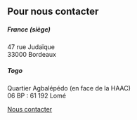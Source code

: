 <div id="contact" class="py-5">
  <div class="container py-4">
    <h2 class="text-primary pb-4">Pour nous contacter</h2>
    <div class="row">
      <div class="col-12 col-lg-6 pb-4">
        <h5 class="pt-3">France (siège)</h5>
        <p class="lead">
          47 rue Judaïque
          <br>33000 Bordeaux
        </p>
        <h5 class="pt-3">Togo</h5>
        <p class="lead">
          Quartier Agbalépédo (en face de la HAAC)
          <br>06 BP : 61 192 Lomé
        </p>
        <div class="py-3">
          <a
            class="typeform-share button btn btn-primary ppy-2 px-3 mb-3"
            href="https://contact243679.typeform.com/to/awrEEb"
            data-mode="popup"
            data-submit-close-delay="0"
            target="_blank">
            Nous contacter
          </a>
          <script>
            (function() { var qs,js,q,s,d=document, gi=d.getElementById, ce=d.createElement, gt=d.getElementsByTagName, id="typef_orm_share", b="https://embed.typeform.com/"; if(!gi.call(d,id)){ js=ce.call(d,"script"); js.id=id; js.src=b+"embed.js"; q=gt.call(d,"script")[0]; q.parentNode.insertBefore(js,q) } })()
          </script>
        </div>
      </div>
      <div class="col-12 col-lg-6">
        <div id='map' style='width: 100%; height: 300px;'></div>
      </div>
    </div>
  </div>
</div>

<!-- Mapbox -->

<script src='https://api.mapbox.com/mapbox-gl-js/v1.4.1/mapbox-gl.js'></script>
<script>
  mapboxgl.accessToken = 'pk.eyJ1IjoiYmVub29lbmVyZ2llcyIsImEiOiJjanVvODFzMGMycmhoNDFvYXRpZGdneDd6In0.DVAcLunVw8zcRUC2IcuVig';
  var map = new mapboxgl.Map({
    container: 'map',
    style: 'mapbox://styles/mapbox/light-v10'
  });
  const bounds = new mapboxgl.LngLatBounds();
  var locations = [
    {
      name: 'headquarters',
      lat: 44.841552,
      lng: -0.583664
    },
    {
      name: 'togo',
      lat: 6.1924472,
      lng: 1.2036118
    }
  ];
  locations.forEach((location) => {
    new mapboxgl.Marker()
      .setLngLat([location.lng,location.lat])
      .addTo(map);
    bounds.extend([location.lng, location.lat ]);
  });
  map.fitBounds(bounds, { padding: 70, maxZoom: 2, duration: 0 });
  map.addControl(new mapboxgl.NavigationControl());
</script>

